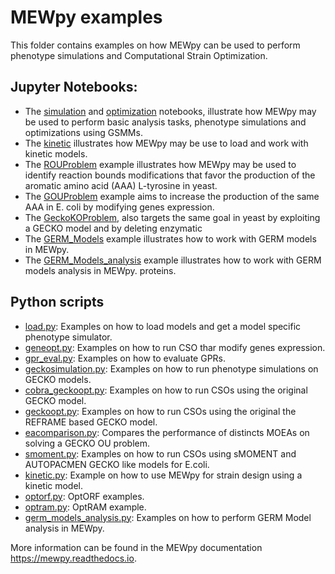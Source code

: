 
MEWpy examples
============

This folder contains examples on how MEWpy can be used to perform phenotype simulations and Computational Strain Optimization.

## Jupyter Notebooks:

- The [simulation](01-simulation.ipynb) and [optimization](02-optimization.ipynb) notebooks, illustrate how MEWpy may be used to perform basic analysis tasks, phenotype simulations and optimizations using GSMMs.
- The [kinetic](03-kinetic.ipynb) illustrates how MEWpy may be use to load and work with kinetic models.
- The [ROUProblem](04-ROUproblem.ipynb) example illustrates how MEWpy may be used to identify reaction bounds modifications that favor the production of the aromatic amino acid (AAA) L-tyrosine in yeast.
- The [GOUProblem](05-GOUproblem.ipynb) example aims to increase the production of the same AAA in E. coli by modifying genes expression.
- The [GeckoKOProblem](06-GeckoKOProblem.ipynb), also targets the same goal in yeast by exploiting a GECKO model and by deleting enzymatic
- The [GERM_Models](GERM_Models.ipynb) example illustrates how to work with GERM models in MEWpy.
- The [GERM_Models_analysis](GERM_Models_analysis.ipynb) example illustrates how to work with GERM models analysis in MEWpy.
proteins.

## Python scripts

- [load.py](scripts/): Examples on how to load models and get a model specific phenotype simulator.
- [geneopt.py](scripts/): Examples on how to run CSO thar modify genes expression.
- [gpr_eval.py](scripts/): Examples on how to evaluate GPRs.
- [geckosimulation.py](scripts/): Examples on how to run phenotype simulations on GECKO models.
- [cobra_geckoopt.py](scripts/): Examples on how to run CSOs using the original GECKO model.
- [geckoopt.py](scripts/): Examples on how to run CSOs using the original the REFRAME based GECKO model.
- [eacomparison.py](scripts/): Compares the performance of distincts MOEAs on solving a GECKO OU problem.
- [smoment.py](scripts/): Examples on how to run CSOs using sMOMENT and AUTOPACMEN GECKO like models for E.coli.
- [kinetic.py](scripts/): Example on how to use MEWpy for strain design using a kinetic model.
- [optorf.py](scripts/): OptORF examples.
- [optram.py](scripts/): OptRAM example.
- [germ_models_analysis.py](scripts/): Examples on how to perform GERM Model analysis in MEWpy.

More information can be found in the MEWpy documentation https://mewpy.readthedocs.io.